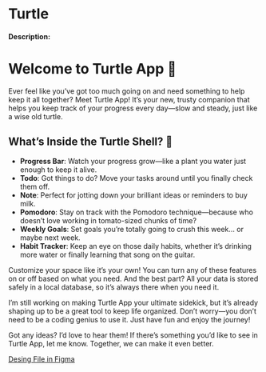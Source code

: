 # Turtle 

#### Description:
<h1>Welcome to Turtle App 🐢</h1>
<p>
    Ever feel like you’ve got too much going on and need something to help keep it all together? Meet Turtle App! It’s your new, trusty companion that helps you keep track of your progress every day—slow and steady, just like a wise old turtle.
</p>
<h2>What’s Inside the Turtle Shell? 🐢</h2>
<ul>
    <li><strong>Progress Bar</strong>: Watch your progress grow—like a plant you water just enough to keep it alive.</li>
    <li><strong>Todo</strong>: Got things to do? Move your tasks around until you finally check them off.</li>
    <li><strong>Note</strong>: Perfect for jotting down your brilliant ideas or reminders to buy milk.</li>
    <li><strong>Pomodoro</strong>: Stay on track with the Pomodoro technique—because who doesn’t love working in tomato-sized chunks of time?</li>
    <li><strong>Weekly Goals</strong>: Set goals you’re totally going to crush this week… or maybe next week.</li>
    <li><strong>Habit Tracker</strong>: Keep an eye on those daily habits, whether it’s drinking more water or finally learning that song on the guitar.</li>
</ul>
<p>
    Customize your space like it’s your own! You can turn any of these features on or off based on what you need. And the best part? All your data is stored safely in a local database, so it’s always there when you need it.
</p>
<p>
    I’m still working on making Turtle App your ultimate sidekick, but it’s already shaping up to be a great tool to keep life organized. Don’t worry—you don’t need to be a coding genius to use it. Just have fun and enjoy the journey!
</p>
<p>
    Got any ideas? I’d love to hear them! If there’s something you’d like to see in Turtle App, let me know. Together, we can make it even better.
</p>



[Desing File in Figma](https://www.figma.com/file/lTw2G5mz3oN4ZysNtyBPuJ/Turtle?type=design&mode=design&t=9vlll7lhA7RBiyTs-1)


